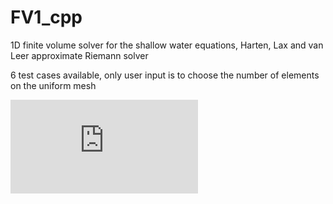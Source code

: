 # FV1_cpp
1D finite volume solver for the shallow water equations, Harten, Lax and van Leer approximate Riemann solver

6 test cases available, only user input is to choose the number of elements on the uniform mesh 

![mass](http://www.sciweavers.org/tex2img.php?eq=%5Cfrac%7B%5Cpartial%20h%7D%7B%5Cpartial%20t%7D%20%2B%20%5Cfrac%7B%5Cpartial%20q%7D%7B%5Cpartial%20x%7D%20%3D%200&bc=White&fc=Black&im=jpg&fs=12&ff=arev&edit=0)
